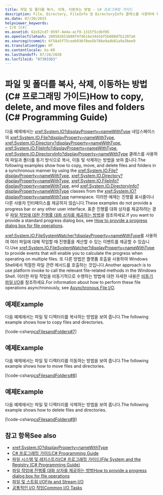 ```yaml
---
title: 파일 및 폴더를 복사, 삭제, 이동하는 방법 - C# 프로그래밍 가이드
description: File, Directory, FileInfo 및 DirectoryInfo 클래스를 사용하여 파일 및 폴더를 복사, 삭제, 이동하는 방법을 알아봅니다.
ms.date: 07/20/2015
helpviewer_keywords:
- I/O [C#]
ms.assetid: 62e52cd7-9597-4e4a-acf9-1315f5cdbf05
ms.openlocfilehash: 208502651080f4fd614e34d1bf5b088dfb1207a6
ms.sourcegitcommit: 6f58a5f75ceeb936f8ee5b786e9adb81a9a3bee9
ms.translationtype: HT
ms.contentlocale: ko-KR
ms.lasthandoff: 07/28/2020
ms.locfileid: "87303363"
---
```

# <a name="how-to-copy-delete-and-move-files-and-folders-c-programming-guide"></a><span data-ttu-id="c36bb-103">파일 및 폴더를 복사, 삭제, 이동하는 방법(C# 프로그래밍 가이드)</span><span class="sxs-lookup"><span data-stu-id="c36bb-103">How to copy, delete, and move files and folders (C# Programming Guide)</span></span>
<span data-ttu-id="c36bb-104">다음 예제에서는 <xref:System.IO?displayProperty=nameWithType> 네임스페이스의 <xref:System.IO.File?displayProperty=nameWithType>, <xref:System.IO.Directory?displayProperty=nameWithType>, <xref:System.IO.FileInfo?displayProperty=nameWithType>, <xref:System.IO.DirectoryInfo?displayProperty=nameWithType> 클래스를 사용하여 파일과 폴더를 동기 방식으로 복사, 이동 및 삭제하는 방법을 보여 줍니다.</span><span class="sxs-lookup"><span data-stu-id="c36bb-104">The following examples show how to copy, move, and delete files and folders in a synchronous manner by using the <xref:System.IO.File?displayProperty=nameWithType>, <xref:System.IO.Directory?displayProperty=nameWithType>, <xref:System.IO.FileInfo?displayProperty=nameWithType>, and <xref:System.IO.DirectoryInfo?displayProperty=nameWithType> classes from the <xref:System.IO?displayProperty=nameWithType> namespace.</span></span> <span data-ttu-id="c36bb-105">이러한 예제는 진행률 표시줄이나 다른 사용자 인터페이스를 제공하지 않습니다.</span><span class="sxs-lookup"><span data-stu-id="c36bb-105">These examples do not provide a progress bar or any other user interface.</span></span> <span data-ttu-id="c36bb-106">표준 진행률 대화 상자를 제공하려는 경우 [파일 작업에 대한 진행률 대화 상자를 제공하는 방법](how-to-provide-a-progress-dialog-box-for-file-operations.md)을 참조하세요.</span><span class="sxs-lookup"><span data-stu-id="c36bb-106">If you want to provide a standard progress dialog box, see [How to provide a progress dialog box for file operations](how-to-provide-a-progress-dialog-box-for-file-operations.md).</span></span>  
  
 <span data-ttu-id="c36bb-107"><xref:System.IO.FileSystemWatcher?displayProperty=nameWithType>를 사용하여 여러 파일에 대해 작업할 때 진행률을 계산할 수 있는 이벤트를 제공할 수 있습니다.</span><span class="sxs-lookup"><span data-stu-id="c36bb-107">Use <xref:System.IO.FileSystemWatcher?displayProperty=nameWithType> to provide events that will enable you to calculate the progress when operating on multiple files.</span></span> <span data-ttu-id="c36bb-108">또 다른 방법은 플랫폼 호출을 사용하여 Windows Shell에서 적절한 파일 관련 메서드를 호출하는 것입니다.</span><span class="sxs-lookup"><span data-stu-id="c36bb-108">Another approach is to use platform invoke to call the relevant file-related methods in the Windows Shell.</span></span> <span data-ttu-id="c36bb-109">이러한 파일 작업을 비동기적으로 수행하는 방법에 대한 자세한 내용은 [비동기 파일 I/O](../../../standard/io/asynchronous-file-i-o.md)를 참조하세요.</span><span class="sxs-lookup"><span data-stu-id="c36bb-109">For information about how to perform these file operations asynchronously, see [Asynchronous File I/O](../../../standard/io/asynchronous-file-i-o.md).</span></span>  
  
## <a name="example"></a><span data-ttu-id="c36bb-110">예제</span><span class="sxs-lookup"><span data-stu-id="c36bb-110">Example</span></span>  
 <span data-ttu-id="c36bb-111">다음 예제에서는 파일 및 디렉터리를 복사하는 방법을 보여 줍니다.</span><span class="sxs-lookup"><span data-stu-id="c36bb-111">The following example shows how to copy files and directories.</span></span>  
  
 [!code-csharp[csFilesandFolders#7](~/samples/snippets/csharp/VS_Snippets_VBCSharp/csFilesAndFolders/CS/FileIteration.cs#7)]  
  
## <a name="example"></a><span data-ttu-id="c36bb-112">예제</span><span class="sxs-lookup"><span data-stu-id="c36bb-112">Example</span></span>  
 <span data-ttu-id="c36bb-113">다음 예제에서는 파일 및 디렉터리를 이동하는 방법을 보여 줍니다.</span><span class="sxs-lookup"><span data-stu-id="c36bb-113">The following example shows how to move files and directories.</span></span>  
  
 [!code-csharp[csFilesandFolders#8](~/samples/snippets/csharp/VS_Snippets_VBCSharp/csFilesAndFolders/CS/FileIteration.cs#8)]  
  
## <a name="example"></a><span data-ttu-id="c36bb-114">예제</span><span class="sxs-lookup"><span data-stu-id="c36bb-114">Example</span></span>  
 <span data-ttu-id="c36bb-115">다음 예제에서는 파일 및 디렉터리를 삭제하는 방법을 보여 줍니다.</span><span class="sxs-lookup"><span data-stu-id="c36bb-115">The following example shows how to delete files and directories.</span></span>  
  
 [!code-csharp[csFilesandFolders#9](~/samples/snippets/csharp/VS_Snippets_VBCSharp/csFilesAndFolders/CS/FileIteration.cs#9)]  
  
## <a name="see-also"></a><span data-ttu-id="c36bb-116">참고 항목</span><span class="sxs-lookup"><span data-stu-id="c36bb-116">See also</span></span>

- <xref:System.IO?displayProperty=nameWithType>
- [<span data-ttu-id="c36bb-117">C# 프로그래밍 가이드</span><span class="sxs-lookup"><span data-stu-id="c36bb-117">C# Programming Guide</span></span>](../index.md)
- [<span data-ttu-id="c36bb-118">파일 시스템 및 레지스트리(C# 프로그래밍 가이드)</span><span class="sxs-lookup"><span data-stu-id="c36bb-118">File System and the Registry (C# Programming Guide)</span></span>](index.md)
- [<span data-ttu-id="c36bb-119">파일 작업에 진행률 대화 상자를 제공하는 방법</span><span class="sxs-lookup"><span data-stu-id="c36bb-119">How to provide a progress dialog box for file operations</span></span>](how-to-provide-a-progress-dialog-box-for-file-operations.md)
- [<span data-ttu-id="c36bb-120">파일 및 스트림 I/O</span><span class="sxs-lookup"><span data-stu-id="c36bb-120">File and Stream I/O</span></span>](../../../standard/io/index.md)
- [<span data-ttu-id="c36bb-121">공통적인 I/O 작업</span><span class="sxs-lookup"><span data-stu-id="c36bb-121">Common I/O Tasks</span></span>](../../../standard/io/common-i-o-tasks.md)
